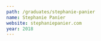 ```yaml
---
path: /graduates/stephanie-panier
name: Stephanie Panier
website: stephaniepanier.com
year: 2018
---
```


